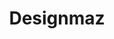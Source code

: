 ---
facebook: https://facebook.com/designmaz
linkedin: https://linkedin.com/company/designmaz
logohandle: designsmaz
pinterest: https://pinterest.com/designmaz
sort: designsmaz
title: Designmaz
twitter: https://x.com/DesignMazcom
website: https://designsmaz.com/
youtube: https://youtube.com/c/DesignmazTut
---